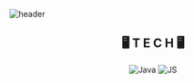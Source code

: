 ![header](https://capsule-render.vercel.app/api?type=waving&color=auto&height=300&section=header&text=TaeGyun%20&fontSize=70)

<div align=center>
  
## 🖥️ T E C H 🖥️
  ![Java](https://img.shields.io/badge/Java-007396?style=flat-square&logo=Java&logoColor=white)
  ![JS](https://img.shields.io/badge/JavaScript-F7DF1E?style=flat-square&logo=JavaScript&logoColor=black)




